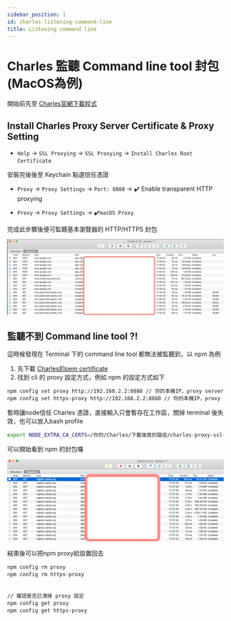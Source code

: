```yaml
---
sidebar_position: 1
id: charles-listening-command-line
title: Listening command line
---
```


# Charles 監聽 Command line tool 封包 (MacOS為例)

開始前先至 [Charles官網下載程式](https://www.charlesproxy.com/download/latest-release/)
## Install Charles Proxy Server Certificate & Proxy Setting

- `Help` -> `SSL Proxying` -> `SSL Proxying` -> `Install Charles Root Certificate`

安裝完後後至 Keychain 點選信任憑證

- `Proxy` -> `Proxy Settings` -> `Port: 8888` 
-> :heavy_check_mark: Enable transparent HTTP proxying

- `Proxy` -> `Proxy Settings` -> :heavy_check_mark:`macOS Proxy`

完成此步驟後便可監聽基本瀏覽器的 HTTP/HTTPS 封包

![listening](../../static/img/charles/charles-1.png)

## 監聽不到 Command line tool ?!

這時候發現在 Terminal 下的 command line tool 都無法被監聽到，以 npm 為例

1. 先下載 [Charles的pem certificate](http://chls.pro/ssl)
2. 找到 cli 的 proxy 設定方式，例如 npm 的設定方式如下
```sh
npm config set proxy http://192.168.2.2:8888 // 你的本機IP，proxy server設定的port號
npm config set https-proxy http://192.168.2.2:8888 // 你的本機IP，proxy server設定的port號
```


暫時讓node信任 Charles 憑證，直接輸入只會暫存在工作區，關掉 terminal 後失效，也可以放入bash profile
```sh
export NODE_EXTRA_CA_CERTS=/你的/Charles/下載後放的路徑/charles-proxy-ssl-proxying-certificate.pem
```


可以開始看到 npm 的封包囉

![listening](../../static/img/charles/charles-2.png)


結束後可以把npm proxy給設置回去
```sh
npm config rm proxy
npm config rm https-proxy


// 確認是否已清掉 proxy 設定
npm config get proxy
npm config get https-proxy
```